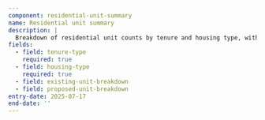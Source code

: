 ```yaml
---
component: residential-unit-summary
name: Residential unit summary
description: |
  Breakdown of residential unit counts by tenure and housing type, with optional unit breakdowns
fields:
  - field: tenure-type
    required: true
  - field: housing-type
    required: true
  - field: existing-unit-breakdown
  - field: proposed-unit-breakdown
entry-date: 2025-07-17
end-date: ''
---
```

